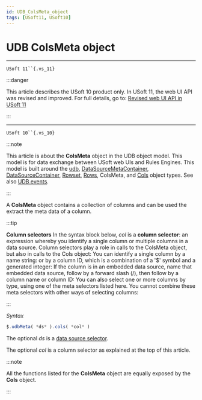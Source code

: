 ```yaml
---
id: UDB_ColsMeta_object
tags: [USoft11, USoft10]
---
```

# UDB ColsMeta object



----

`USoft 11``{.vs_11}`


:::danger

This article describes the USoft 10 product only.
In USoft 11, the web UI API was revised and improved. For full details, go to:
[Revised web UI API in USoft 11](/Web_and_app_UIs/UDB_udb/Revised_web_UI_API_in_USoft_11.md)

:::

----

`USoft 10``{.vs_10}`


:::note

This article is about the **ColsMeta** object in the UDB object model. This model is for data exchange between USoft web UIs and Rules Engines.
This model is built around the [udb](/Web_and_app_UIs/UDB_udb), [DataSourceMetaContainer](/Web_and_app_UIs/UDB_DataSourceMetaContainer), [DataSourceContainer](/Web_and_app_UIs/UDB_DataSourceContainer), [Rowset](/Web_and_app_UIs/UDB_Rowset), [Rows](/Web_and_app_UIs/UDB_Rows), ColsMeta, and [Cols](/Web_and_app_UIs/UDB_Cols) object types. See also [UDB events](/Web_and_app_UIs/UDB_Events).

:::

A **ColsMeta** object contains a collection of columns and can be used the extract the meta data of a column.


:::tip

**Column selectors**
In the syntax block below, *col* is a **column selector**: an expression whereby you identify a single column or multiple columns in a data source. Column selectors play a role in calls to the ColsMeta object, but also in calls to the Cols object:
You can identify a single column by a name string:
or by a column ID, which is a combination of a '$' symbol and a generated integer:
If the column is in an embedded data source, name that embedded data source, follow by a forward slash (/), then follow by a column name or column ID:
You can also select one or more columns by type, using one of the meta selectors listed here. You cannot combine these meta selectors with other ways of selecting columns:

:::

*Syntax*

```js
$.udbMeta( *ds* ).cols( *col* )
```

The optional *ds* is a [data source selector](/Web_and_app_UIs/UDB_DataSourceMetaContainer/UDB_DataSourceMetaContainer_object.md).

The optional *col* is a column selector as explained at the top of this article.


:::note

All the functions listed for the **ColsMeta** object are equally exposed by the **Cols** object.

:::
